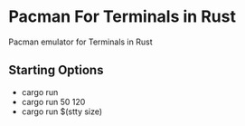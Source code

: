 # Pacman For Terminals in Rust
Pacman emulator for Terminals in Rust

## Starting Options
 * cargo run
 * cargo run 50 120
 * cargo run $(stty size)
